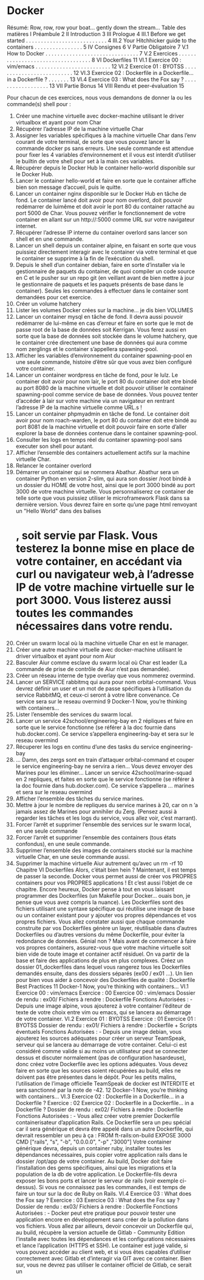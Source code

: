 # Docker

Résumé: Row, row, row your boat... gently down the stream...
Table des matières
I Préambule 2
II Introduction 3
III Prologue 4
III.1 Before we get started . . . . . . . . . . . . . . . . . . . . . . . . . . . 4
III.2 Your Hitchhicker guide to the containers . . . . . . . . . . . . . . . . 5
IV Consignes 6
V Partie Obligatoire 7
V.1 How to Docker . . . . . . . . . . . . . . . . . . . . . . . . . . . . . . . 7
V.2 Exercices . . . . . . . . . . . . . . . . . . . . . . . . . . . . . . . . . . 8
VI Dockerfiles 11
VI.1 Exercice 00 : vim/emacs . . . . . . . . . . . . . . . . . . . . . . . . . 12
VI.2 Exercice 01 : BYOTSS . . . . . . . . . . . . . . . . . . . . . . . . . . 12
VI.3 Exercice 02 : Dockerfile in a Dockerfile... in a Dockerfile ? . . . . . . . 13
VI.4 Exercice 03 : What does the Fox say ? . . . . . . . . . . . . . . . . . . 13
VII Partie Bonus 14
VIII Rendu et peer-évaluation 15

Pour chacun de ces exercices, nous vous demandons de donner la ou les commande(s)
shell pour :
1. Créer une machine virtuelle avec docker-machine utilisant le driver virtualbox et ayant pour nom Char
2. Récupérer l’adresse IP de la machine virtuelle Char
3. Assigner les variables spécifiques à la machine virtuelle Char dans l’env courant de votre terminal, de sorte que vous pouvez lancer la commande docker ps sans erreurs. Une seule commande est attendue pour fixer les 4 variables d’environnement et il vous est interdit d’utiliser le builtin de votre shell pour set à la main ces variables.
4. Récupérer depuis le Docker Hub le container hello-world disponible sur le Docker Hub.
5. Lancer le container hello-world et faire en sorte que le container affiche bien son message d’accueil, puis le quitte.
6. Lancer un container nginx disponible sur le Docker Hub en tâche de fond. Le container lancé doit avoir pour nom overlord, doit pouvoir redémarrer de luimême et doit avoir le port 80 du container rattaché au port 5000 de Char. Vous pouvez vérifier le fonctionnement de votre container en allant sur un http://<ip-de-char>:5000 comme URL sur votre navigateur internet.
7. Récupérer l’adresse IP interne du container overlord sans lancer son shell et en une commande.
8. Lancer un shell depuis un container alpine, en faisant en sorte que vous puissiez directement interagir avec le container via votre terminal et que le container se supprime à la fin de l’exécution du shell.
9. Depuis le shell d’un container debian, faire en sorte d’installer via le gestionnaire de paquets du container, de quoi compiler un code source en C et le pusher sur un repo git (en veillant avant de bien mettre à jour le gestionnaire de paquets et les paquets présents de base dans le container). Seules les commandes à effectuer dans le container sont demandées pour cet exercice.
10. Créer un volume hatchery
11. Lister les volumes Docker crées sur la machine... je dis bien VOLUMES
12. Lancer un container mysql en tâche de fond. Il devra aussi pouvoir redémarrer de lui-même en cas d’erreur et faire en sorte que le mot de passe root de la base de données soit Kerrigan. Vous ferez aussi en sorte que la base de données soit stockée dans le volume hatchery, que le container crée directement une base de données qui aura comme nom zerglings et le container s’appellera spawning-pool.
13. Afficher les variables d’environnement du container spawning-pool en une seule commande, histoire d’être sûr que vous avez bien configuré votre container.
14. Lancer un container wordpress en tâche de fond, pour le lulz. Le container doit avoir pour nom lair, le port 80 du container doit etre bindé au port 8080 de la machine virtuelle et doit pouvoir utiliser le container spawning-pool comme
service de base de données. Vous pouvez tenter d’accéder à lair sur votre machine via un navigateur en rentrant l’adresse IP de la machine virtuelle comme URL.s !
15. Lancer un container phpmyadmin en tâche de fond. Le container doit avoir pour
nom roach-warden, le port 80 du container doit etre bindé au port 8081 de la
machine virtuelle et doit pouvoir faire en sorte d’aller explorer la base de données
contenue dans le container spawning-pool.
16. Consulter les logs en temps réel du container spawning-pool sans executer son
shell pour autant.
17. Afficher l’ensemble des containers actuellement actifs sur la machine virtuelle Char.
18. Relancer le container overlord
19. Démarrer un container qui se nommera Abathur. Abathur sera un container Python
en version 2-slim, qui aura son dossier /root bindé à un dossier du HOME de votre
host, ainsi que le port 3000 bindé au port 3000 de votre machine virtuelle.
Vous personnaliserez ce container de telle sorte que vous puissiez utiliser le microframework Flask dans sa dernière version. Vous devrez faire en sorte qu’une page
html renvoyant un "Hello World" dans des balises <h1>, soit servie par Flask.
Vous testerez la bonne mise en place de votre container, en accédant via curl ou
navigateur web,à l’adresse IP de votre machine virtuelle sur le port 3000.
Vous listerez aussi toutes les commandes nécessaires dans votre rendu.
20. Créer un swarm local où la machine virtuelle Char en est le manager.
21. Créer une autre machine virtuelle avec docker-machine utilisant le driver virtualbox
et ayant pour nom Aiur
22. Basculer Aiur comme esclave du swarm local où Char est leader (La commande
de prise de contrôle de Aiur n’est pas demandée).
23. Créer un réseau interne de type overlay que vous nommerez overmind.
24. Lancer un SERVICE rabbitmq qui aura pour nom orbital-command. Vous devrez
définir un user et un mot de passe spécifiques à l’utilisation du service RabbitMQ,
et ceux-ci seront à votre libre convenance. Ce service sera sur le reseau overmind
9
Docker-1 Now, you’re thinking with containers...
25. Lister l’ensemble des services du swarm local.
26. Lancer un service 42school/engineering-bay en 2 répliques et faire en sorte que
le service fonctionne (se référer à la doc fournie dans hub.docker.com). Ce service
s’appellera engineering-bay et sera sur le reseau overmind
27. Récuperer les logs en continu d’une des tasks du service engineering-bay
28. ... Damn, des zergs sont en train d’attaquer orbital-command et couper le service
engineering-bay ne servira a rien... Vous devez envoyer des Marines pour les
éliminer... Lancer un service 42school/marine-squad en 2 repliques, et faites en
sorte que le service fonctionne (se référer à la doc fournie dans hub.docker.com).
Ce service s’appellera ... marines et sera sur le reseau overmind
29. Afficher l’ensemble des tâches du service marines.
30. Mettre à jour le nombre de repliques du service marines à 20, car on n ’a jamais
assez de Marines pour annihiler du Zerg. (Pensez aussi à regarder les tâches et les
logs du service, vous allez voir, c’est marrant).
31. Forcer l’arrêt et supprimer l’ensemble des services sur le swarm local, en une seule
commande
32. Forcer l’arrêt et supprimer l’ensemble des containers (tous états confondus), en
une seule commande.
33. Supprimer l’ensemble des images de containers stocké sur la machine virtuelle
Char, en une seule commande aussi.
34. Supprimer la machine virtuelle Aiur autrement qu’avec un rm -rf
10
Chapitre VI
Dockerfiles
Alors, c’était bien hein ?
Maintenant, il est temps de passer la seconde. Docker vous permet aussi de créer vos
PROPRES containers pour vos PROPRES applications ! Et c’est aussi l’objet de ce chapitre. Encore heureux, Docker pense à tout en vous laissant programmer des Dockerfiles
(un Makefile pour Docker... ouais bon, je pense que vous avez compris la nuance). Les
Dockerfiles sont des fichiers utilisant une syntaxe spécifique qui réutilise une image de
base ou un container existant pour y ajouter vos propres dépendances et vos propres
fichiers.
Vous allez constater aussi que chaque commande construite par vos Dockerfiles génère
un layer, réutilisable dans d’autres Dockerfiles ou d’autres versions du même Dockerfile,
pour éviter la redondance de données. Génial non ?
Mais avant de commencer à faire vos propres containers, assurez-vous que votre machine
virtuelle soit bien vide de toute image et container actif résiduel. On va partir de la base
et faire des applications de plus en plus complexes.
Créez un dossier 01_dockerfiles dans lequel vous rangerez tous les Dockerfiles demandés ensuite, dans des dossiers séparés (ex00 / ex01 ...).
Un lien pour bien vous aider à concevoir des Dockerfiles de qualité : Dockerfile Best
Practices
11
Docker-1 Now, you’re thinking with containers...
VI.1 Exercice 00 : vim/emacs
Exercice : 00
Exercice 00 : vim/emacs
Dossier de rendu : ex00/
Fichiers à rendre : Dockerfile
Fonctions Autorisées : -
Depuis une image alpine, vous ajouterez à votre container l’éditeur de texte de votre
choix entre vim ou emacs, qui se lancera au démarrage de votre container.
VI.2 Exercice 01 : BYOTSS
Exercice : 01
Exercice 01 : BYOTSS
Dossier de rendu : ex01/
Fichiers à rendre : Dockerfile + Scripts éventuels
Fonctions Autorisées : -
Depuis une image debian, vous ajouterez les sources adéquates pour créer un serveur
TeamSpeak, serveur qui se lancera au démarrage de votre container. Celui-ci est considéré
comme valide si au moins un utilisateur peut se connecter dessus et discuter normalement
(pas de configuration hasardeuse), donc créez votre Dockerfile avec les options adéquates.
Vous devez faire en sorte que les sources soient récupérées au build, elles ne doivent pas
être présentes dans le dépôt.
Pour les petits malins, l’utilisation de l’image officielle TeamSpeak
de docker est INTERDITE et sera sanctionné par la note de -42.
12
Docker-1 Now, you’re thinking with containers...
VI.3 Exercice 02 : Dockerfile in a Dockerfile... in a
Dockerfile ?
Exercice : 02
Exercice 02 : Dockerfile in a Dockerfile... in a Dockerfile ?
Dossier de rendu : ex02/
Fichiers à rendre : Dockerfile
Fonctions Autorisées : -
Vous allez créer votre premier Dockerfile containerisateur d’application Rails. Ce Dockerfile sera un peu spécial car il sera générique et devra être appelé dans un autre
Dockerfile, qui devrait ressembler un peu à ça :
FROM ft-rails:on-build
EXPOSE 3000
CMD ["rails", "s", "-b", "0.0.0.0", "-p" ,"3000"]
Votre container générique devra, depuis un container ruby, installer toutes les dépendances nécessaires, puis copier votre application rails dans le dossier /opt/app
de votre container. Au build, Docker doit faire l’installation des gems spécifiques, ainsi
que les migrations et la population de la db de votre application. Le Dockerfile-fils devra
exposer les bons ports et lancer le serveur de rails (voir exemple ci-dessus). Si vous ne
connaissez pas les commandes, il est temps de faire un tour sur la doc de Ruby on Rails.
VI.4 Exercice 03 : What does the Fox say ?
Exercice : 03
Exercice 03 : What does the Fox say ?
Dossier de rendu : ex03/
Fichiers à rendre : Dockerfile
Fonctions Autorisées : -
Docker peut etre pratique pour pouvoir tester une application encore en développement sans créer de la pollution dans vos fichiers. Vous allez par ailleurs, devoir concevoir
un Dockerfile qui, au build, récupère la version actuelle de Gitlab - Community Edition
l’installe avec toutes les dépendances et les configurations nécessaires et lance l’application (HTTPS et SSH). Le container est jugé valide, si vous pouvez accéder au client web,
et si vous êtes capables d’utiliser correctement avec Gitlab et d’interagir via GIT avec ce
container. Bien sur, vous ne devrez pas utiliser le container officiel de Gitlab, ce serait un

